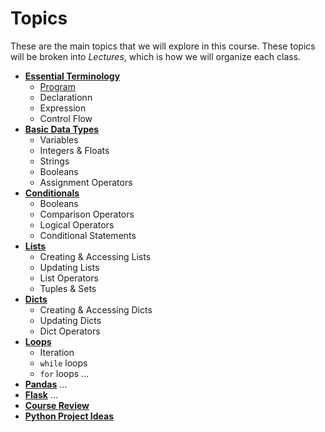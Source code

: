 <!---
{"next":"Topics/essential_terminology.md","title":"Topics"}
-->

# Topics

These are the main topics that we will explore in this course. These topics will be broken into *Lectures*, which is how we will organize each class.

* **[Essential Terminology](essential_terminology.md)**
	* [Program](essential_terminology.md#define-program)
	* Declarationn
	* Expression
	* Control Flow
* **[Basic Data Types](basic_data_types.md)**
	* Variables
	* Integers & Floats
	* Strings
	* Booleans
	* Assignment Operators
* **[Conditionals](conditionals.md)**
	* Booleans
	* Comparison Operators
	* Logical Operators
	* Conditional Statements
* **[Lists](lists.md)**
	* Creating & Accessing Lists
	* Updating Lists
	* List Operators
	* Tuples & Sets
* **[Dicts](dicts.md)**
	* Creating & Accessing Dicts
	* Updating Dicts
	* Dict Operators
* **[Loops](loops.md)**
	* Iteration
	* `while` loops
	* `for` loops
...
* **[Pandas](pandas.md)**
...
* **[Flask](flask.md)**
...
* **[Course Review](course_review.md)**
* **[Python Project Ideas](project_ideas.md)**